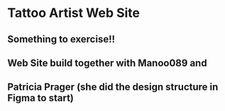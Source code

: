 # Tattoo Artist Web Site

## Something to exercise!!

## Web Site build together with Manoo089 and 	
## Patricia Prager (she did the design structure in Figma to start)

